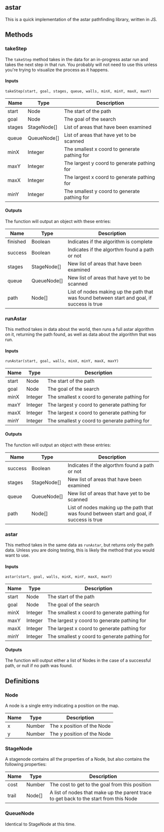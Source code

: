 ## astar

This is a quick implementation of the astar pathfinding library, written in JS.

## Methods

### takeStep

The `takeStep` method takes in the data for an in-progress astar run and takes the next step in that run. You probably will not need to use this unless you're trying to visualize the process as it happens.

#### Inputs

```
takeStep(start, goal, stages, queue, walls, minX, minY, maxX, maxY)
```

| Name | Type | Description |
|-----|-----|-----|
| start | Node | The start of the path |
| goal | Node | The goal of the search |
| stages | StageNode[] | List of areas that have been examined |
| queue | QueueNode[] | List of areas that have yet to be scanned |
| minX | Integer | The smallest x coord to generate pathing for |
| maxY | Integer | The largest y coord to generate pathing for |
| maxX | Integer | The largest x coord to generate pathing for |
| minY | Integer | The smallest y coord to generate pathing for |

#### Outputs

The function will output an object with these entries:

| Name | Type | Description |
|-----|-----|-----|
| finished | Boolean | Indicates if the algorithm is complete |
| success | Boolean | Indicates if the algorthm found a path or not |
| stages | StageNode[] | New list of areas that have been examined |
| queue | QueueNode[] | New list of areas that have yet to be scanned |
| path | Node[] | List of nodes making up the path that was found between start and goal, if success is true |

### runAstar

This method takes in data about the world, then runs a full astar algorithm on it, returning the path found, as well as data about the algorithm that was run.

#### Inputs

```
runAstar(start, goal, walls, minX, minY, maxX, maxY)
```

| Name | Type | Description |
|-----|-----|-----|
| start | Node | The start of the path |
| goal | Node | The goal of the search |
| minX | Integer | The smallest x coord to generate pathing for |
| maxY | Integer | The largest y coord to generate pathing for |
| maxX | Integer | The largest x coord to generate pathing for |
| minY | Integer | The smallest y coord to generate pathing for |

#### Outputs

The function will output an object with these entries:

| Name | Type | Description |
|-----|-----|-----|
| success | Boolean | Indicates if the algorthm found a path or not |
| stages | StageNode[] | New list of areas that have been examined |
| queue | QueueNode[] | New list of areas that have yet to be scanned |
| path | Node[] | List of nodes making up the path that was found between start and goal, if success is true |


### astar

This method takes in the same data as `runAstar`, but returns only the path data. Unless you are doing testing, this is likely the method that you would want to use.

#### Inputs

```
astar(start, goal, walls, minX, minY, maxX, maxY)
```

| Name | Type | Description |
|-----|-----|-----|
| start | Node | The start of the path |
| goal | Node | The goal of the search |
| minX | Integer | The smallest x coord to generate pathing for |
| maxY | Integer | The largest y coord to generate pathing for |
| maxX | Integer | The largest x coord to generate pathing for |
| minY | Integer | The smallest y coord to generate pathing for |

#### Outputs

The function will output either a list of Nodes in the case of a successful path, or null if no path was found.

## Definitions

### Node

A node is a single entry indicating a position on the map.

| Name | Type | Description |
|-----|-----|-----|
| x | Number | The x position of the Node |
| y | Number | The y position of the Node |

### StageNode

A stagenode contains all the properties of a Node, but also contains the following properties:

| Name | Type | Description |
|-----|-----|-----|
| cost | Number | The cost to get to the goal from this position |
| trail | Node[] | A list of nodes that make up the parent trace to get back to the start from this Node |

### QueueNode

Identical to StageNode at this time.